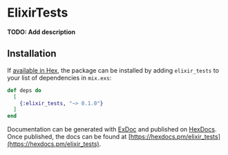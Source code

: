 # ElixirTests

**TODO: Add description**

## Installation

If [available in Hex](https://hex.pm/docs/publish), the package can be installed
by adding `elixir_tests` to your list of dependencies in `mix.exs`:

```elixir
def deps do
  [
    {:elixir_tests, "~> 0.1.0"}
  ]
end
```

Documentation can be generated with [ExDoc](https://github.com/elixir-lang/ex_doc)
and published on [HexDocs](https://hexdocs.pm). Once published, the docs can
be found at [https://hexdocs.pm/elixir_tests](https://hexdocs.pm/elixir_tests).


